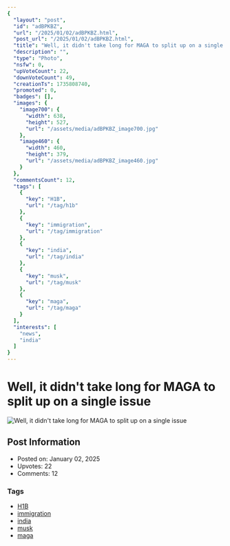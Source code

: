 ```yaml
---
{
  "layout": "post",
  "id": "adBPKBZ",
  "url": "/2025/01/02/adBPKBZ.html",
  "post_url": "/2025/01/02/adBPKBZ.html",
  "title": "Well, it didn't take long for MAGA to split up on a single issue",
  "description": "",
  "type": "Photo",
  "nsfw": 0,
  "upVoteCount": 22,
  "downVoteCount": 49,
  "creationTs": 1735808740,
  "promoted": 0,
  "badges": [],
  "images": {
    "image700": {
      "width": 638,
      "height": 527,
      "url": "/assets/media/adBPKBZ_image700.jpg"
    },
    "image460": {
      "width": 460,
      "height": 379,
      "url": "/assets/media/adBPKBZ_image460.jpg"
    }
  },
  "commentsCount": 12,
  "tags": [
    {
      "key": "H1B",
      "url": "/tag/h1b"
    },
    {
      "key": "immigration",
      "url": "/tag/immigration"
    },
    {
      "key": "india",
      "url": "/tag/india"
    },
    {
      "key": "musk",
      "url": "/tag/musk"
    },
    {
      "key": "maga",
      "url": "/tag/maga"
    }
  ],
  "interests": [
    "news",
    "india"
  ]
}
---
```


# Well, it didn't take long for MAGA to split up on a single issue

![Well, it didn't take long for MAGA to split up on a single issue](/assets/media/adBPKBZ_image700.jpg)

## Post Information

- Posted on: January 02, 2025
- Upvotes: 22
- Comments: 12

### Tags

- [H1B](/tag/H1B)
- [immigration](/tag/immigration)
- [india](/tag/india)
- [musk](/tag/musk)
- [maga](/tag/maga)
